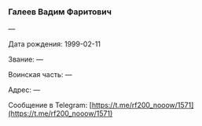 ### Галеев Вадим Фаритович

—

Дата рождения: 1999-02-11

Звание: —

Воинская часть: —

Адрес: —

Сообщение в Telegram: [https://t.me/rf200_nooow/1571](https://t.me/rf200_nooow/1571)
